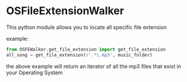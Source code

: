 # OSFileExtensionWalker
This python module allows you to locate all specific file extension

example:

```python
from OSFEWalker.get_file_extension import get_file_extension
all_song = get_file_extension(r'.*\.mp3', music_folder)
```
the above example will return an iterator of all the mp3 files that exist in your Operating System
